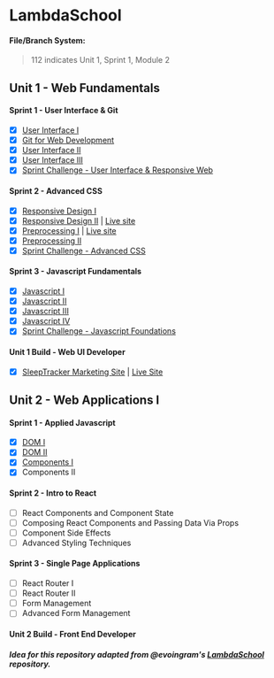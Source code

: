 # LambdaSchool

#### File/Branch System: 
> 112 indicates Unit 1, Sprint 1, Module 2

## Unit 1 - Web Fundamentals
#### Sprint 1 - User Interface & Git
- [X] [User Interface I](https://codepen.io/collection/nxPOZr)
- [X] [Git for Web Development](https://github.com/reannalp/Git-for-Web-Development-Project)
- [X] [User Interface II](https://github.com/reannalp/LambdaSchool/tree/master/u1/113/User-Interface)
- [X] [User Interface III](https://github.com/reannalp/LambdaSchool/tree/master/u1/114/UI-III-Flexbox)
- [X] [Sprint Challenge - User Interface & Responsive Web](https://github.com/reannalp/Sprint-Challenge--User-Interface)

#### Sprint 2 - Advanced CSS
- [X] [Responsive Design I](https://github.com/reannalp/LambdaSchool/tree/master/u1/121/responsive-web-design-I)
- [X] [Responsive Design II](https://github.com/reannalp/LambdaSchool/tree/master/u1/122/portfolio-website) | [Live site](https://reannalp.github.io)
- [X] [Preprocessing I](https://github.com/reannalp/LambdaSchool/tree/master/u1/123/Preprocessing-I) | [Live site](https://reannalp.github.io/cooper/)
- [X] [Preprocessing II](https://github.com/reannalp/LambdaSchool/tree/master/u1/124/Preprocessing-II)
- [X] [Sprint Challenge - Advanced CSS](https://github.com/reannalp/Sprint-Challenge--Advanced-CSS/tree/reanna-perez)

#### Sprint 3 - Javascript Fundamentals
- [X] [Javascript I](https://github.com/reannalp/LambdaSchool/tree/master/u1/131/JS-Exercise-Functions-Arrays-Objects)
- [X] [Javascript II](https://github.com/reannalp/LambdaSchool/tree/master/u1/132/JS-Exercise-Closures-Callbacks-ArrayMethods)
- [X] [Javascript III](https://github.com/reannalp/LambdaSchool/tree/master/u1/133/JS-Exercise-Prototype)
- [X] [Javascript IV](https://github.com/reannalp/LambdaSchool/tree/master/u1/134/JS-Exercise-Classes)
- [X] [Sprint Challenge - Javascript Foundations](https://github.com/reannalp/Sprint-Challenge--JavaScript/tree/reanna-perez)

#### Unit 1 Build - Web UI Developer
- [X] [SleepTracker Marketing Site](https://github.com/Sleep-tracker-1/Front_End_Marketing) | [Live Site](https://sleep-tracker-1.github.io/Front_End_Marketing/index.html)

## Unit 2 - Web Applications I
#### Sprint 1 - Applied Javascript
- [X] [DOM I](https://github.com/reannalp/LambdaSchool/tree/master/u2/211/DOM-I)
- [X] [DOM II](https://github.com/reannalp/LambdaSchool/tree/master/u2/212/DOM-II)
- [X] [Components I](https://github.com/reannalp/LambdaSchool/tree/master/u2/213/Newsfeed-Components)
- [X] Components II

#### Sprint 2 - Intro to React
- [ ] React Components and Component State
- [ ] Composing React Components and Passing Data Via Props
- [ ] Component Side Effects
- [ ] Advanced Styling Techniques

#### Sprint 3 - Single Page Applications
- [ ] React Router I
- [ ] React Router II
- [ ] Form Management
- [ ] Advanced Form Management

#### Unit 2 Build - Front End Developer

##### Idea for this repository adapted from @evoingram's [LambdaSchool](https://github.com/evoingram/LambdaSchool/) repository.
